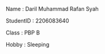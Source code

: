 Name       : Daril Muhammad Rafan Syah

StudentID  : 2206083640

Class      : PBP B

Hobby      : Sleeping